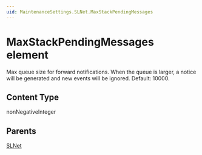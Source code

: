 ```yaml
---
uid: MaintenanceSettings.SLNet.MaxStackPendingMessages
---
```


# MaxStackPendingMessages element

Max queue size for forward notifications. When the queue is larger, a notice will be generated and new events will be ignored. Default: 10000.

## Content Type

nonNegativeInteger

## Parents

[SLNet](xref:MaintenanceSettings.SLNet)
